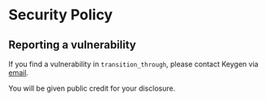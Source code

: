 # Security Policy

## Reporting a vulnerability

If you find a vulnerability in `transition_through`, please contact Keygen via
[email](mailto:security@keygen.sh).

You will be given public credit for your disclosure.

